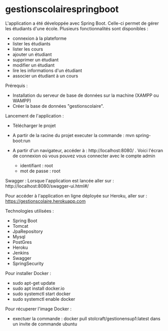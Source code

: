 # gestionscolairespringboot

L'application a été développée avec Spring Boot. Celle-ci permet de gérer les étudiants d'une école.
Plusieurs fonctionnalités sont disponibles :
- connexion à la plateforme
- lister les étudiants
- lister les cours
- ajouter un étudiant
- supprimer un étudiant
- modifier un étudiant
- lire les informations d'un étudiant
- associer un étudiant à un cours

Prérequis :
- Installation du serveur de base de données sur la machine (XAMPP ou WAMPP)
- Créer la base de données "gestionscolaire".


Lancement de l'application :
- Télécharger le projet
- A partir de la racine du projet executer la commande : mvn spring-boot:run
- A partir d'un navigateur, accéder à : http://localhost:8080/ . Voici l'écran de connexion où vous pouvez vous connecter avec le compte admin

  - identifiant : root
  - mot de passe : root

Swagger :
Lorsque l'application est lancée aller sur : http://localhost:8080/swagger-ui.html#/

Pour accéder à l'application en ligne déployée sur Heroku, aller sur : 
https://gestionscolaire.herokuapp.com

Technologies utilisées :

- Spring Boot
- Tomcat
- JpaRepository
- Mysql
- PostGres
- Heroku
- Jenkins
- Swagger
- SpringSecurity

Pour installer Docker : 
-  sudo apt-get update
-  sudo apt install docker.io
-  sudo systemctl start docker
-  sudo systemctl enable docker


Pour récuperer l'image Docker :
  - exectuer la commande : docker pull stolcraft/gestionensup1:latest dans un invite de commande ubuntu
